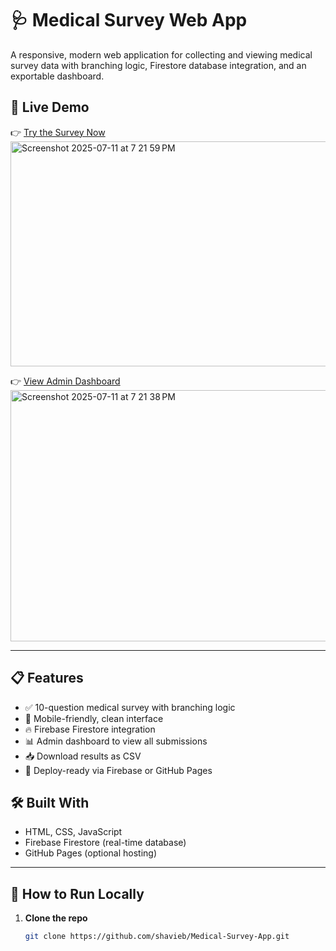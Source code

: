 # 🩺 Medical Survey Web App

A responsive, modern web application for collecting and viewing medical survey data with branching logic, Firestore database integration, and an exportable dashboard.

## 🔗 Live Demo

👉 [Try the Survey Now](https://shavieb.github.io/Medical-Survey-App)
<img width="690" height="360" alt="Screenshot 2025-07-11 at 7 21 59 PM" src="https://github.com/user-attachments/assets/567648da-36a1-46d0-9623-9536d0f70194" />


👉 [View Admin Dashboard](https://shavieb.github.io/Medical-Survey-App/dashboard.html)
<img width="696" height="402" alt="Screenshot 2025-07-11 at 7 21 38 PM" src="https://github.com/user-attachments/assets/6bb3e633-984b-433a-bf0c-0ccb624283df" />

---

## 📋 Features

- ✅ 10-question medical survey with branching logic
- 📱 Mobile-friendly, clean interface
- 🔥 Firebase Firestore integration
- 📊 Admin dashboard to view all submissions
- 📥 Download results as CSV
- 🚀 Deploy-ready via Firebase or GitHub Pages

## 🛠️ Built With

- HTML, CSS, JavaScript
- Firebase Firestore (real-time database)
- GitHub Pages (optional hosting)

---

## 🚀 How to Run Locally

1. **Clone the repo**
   ```bash
   git clone https://github.com/shavieb/Medical-Survey-App.git
